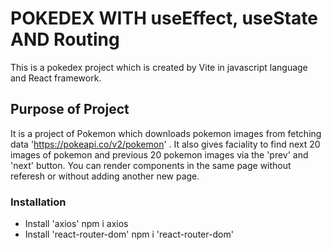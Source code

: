 # POKEDEX WITH useEffect, useState AND Routing
This is a pokedex project which is created by Vite in javascript language and React framework.
## Purpose of Project
It is a project of Pokemon which downloads pokemon images from fetching data 'https://pokeapi.co/v2/pokemon' .
It also gives faciality to find next 20 images of pokemon and previous 20 pokemon images via the 'prev' and 'next' button.
You can render components in the same page without referesh or without adding another new page.
### Installation
- Install 'axios'
    npm i axios
- Install 'react-router-dom'
   npm i 'react-router-dom'
